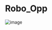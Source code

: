 # Robo_Opp





![image](https://github.com/h334w620/Robo_Opp/assets/123573593/54caf6e5-0e9b-439d-af6b-63f31711073d)
